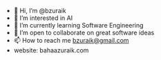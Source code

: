 - 👋 Hi, I’m @bzuraik
- 👀 I’m interested in AI
- 🌱 I’m currently learning Software Engineering
- 💞️ I’m open to collaborate on great software ideas
- 📫 How to reach me bzuraik@gmail.com
- website: bahaazuraik.com


<!---
bzuraik/bzuraik is a ✨ special ✨ repository because its `README.md` (this file) appears on your GitHub profile.
You can click the Preview link to take a look at your changes.
--->
